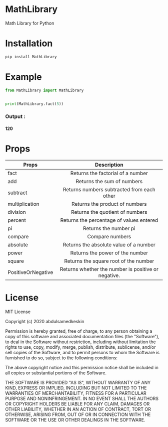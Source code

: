 # MathLibrary
Math Library for Python

# Installation
```python
pip install MathLibrary
```
# Example

```python
from MathLibrary import MathLibrary


print(MathLibrary.fact(5))
```   
        

### Output : 
####        120
# Props
| Props                 | Description                                         |
| -------------         |:-------------:                                      |
| fact                  | Returns the factorial of a number                   |
| add                   | Returns the sum of numbers                          |
| subtract              | Returns numbers subtracted from each other          |
| multiplication        | Returns the product of numbers                      |
| division              | Returns the quotient of numbers                     |
| percent               | Returns the percentage of values entered            |
| pi                    | Returns the number pi                               |
| compare               | Compare numbers                                     |
| absolute              | Returns the absolute value of a number              |
| power                 | Returns the power of the number                     |
| square                | Returns the square root of the number               |
| PositiveOrNegative    | Returns whether the number is positive or negative. |
# License
MIT License

Copyright (c) 2020 abdulsamedkeskin

Permission is hereby granted, free of charge, to any person obtaining a copy
of this software and associated documentation files (the "Software"), to deal
in the Software without restriction, including without limitation the rights
to use, copy, modify, merge, publish, distribute, sublicense, and/or sell
copies of the Software, and to permit persons to whom the Software is
furnished to do so, subject to the following conditions:

The above copyright notice and this permission notice shall be included in all
copies or substantial portions of the Software.

THE SOFTWARE IS PROVIDED "AS IS", WITHOUT WARRANTY OF ANY KIND, EXPRESS OR
IMPLIED, INCLUDING BUT NOT LIMITED TO THE WARRANTIES OF MERCHANTABILITY,
FITNESS FOR A PARTICULAR PURPOSE AND NONINFRINGEMENT. IN NO EVENT SHALL THE
AUTHORS OR COPYRIGHT HOLDERS BE LIABLE FOR ANY CLAIM, DAMAGES OR OTHER
LIABILITY, WHETHER IN AN ACTION OF CONTRACT, TORT OR OTHERWISE, ARISING FROM,
OUT OF OR IN CONNECTION WITH THE SOFTWARE OR THE USE OR OTHER DEALINGS IN THE
SOFTWARE.
